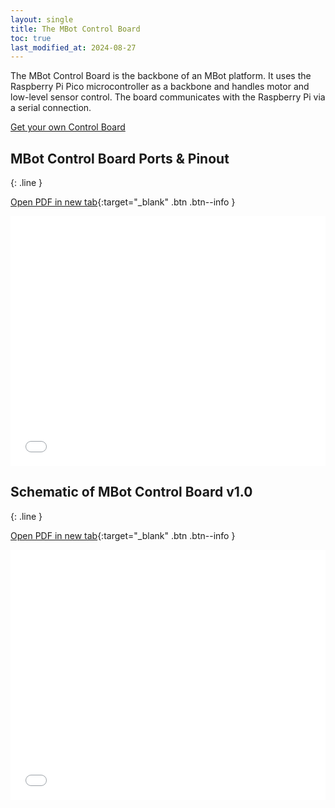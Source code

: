 ```yaml
---
layout: single
title: The MBot Control Board
toc: true
last_modified_at: 2024-08-27
---
```


The MBot Control Board is the backbone of an MBot platform. It uses the Raspberry Pi Pico microcontroller as a backbone and handles motor and low-level sensor control. The board communicates with the Raspberry Pi via a serial connection.

[Get your own Control Board](https://mbot-dev.engin.umich.edu/mbot-robotics-control-board/)

## MBot Control Board Ports & Pinout
{: .line }

[Open PDF in new tab](/assets/files/MBot_ControlBoard_Pinout.pdf){:target="_blank" .btn .btn--info }

<iframe src="/assets/files/MBot_ControlBoard_Pinout.pdf" style="width:100%; height:400px;" frameborder="0"></iframe>

## Schematic of MBot Control Board v1.0
{: .line }

[Open PDF in new tab](/assets/files/Schematic_MBotControlBoard_V1.0.pdf){:target="_blank" .btn .btn--info }

<iframe src="/assets/files/Schematic_MBotControlBoard_V1.0.pdf" style="width:100%; height:400px;" frameborder="0"></iframe>

